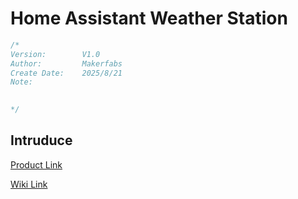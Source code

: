 # Home Assistant Weather Station

```c++
/*
Version:		V1.0
Author:			Makerfabs
Create Date:	2025/8/21
Note:
	

*/
```

## Intruduce

[Product Link](https://www.makerfabs.com/weather-station-for-home-assistant-esphome.html)

[Wiki Link](https://wiki.makerfabs.com/Weather_Station_for_Home_Assistant_ESPHome.html)